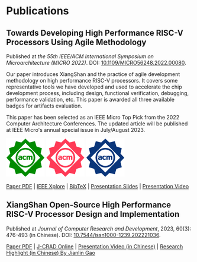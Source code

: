 # Publications

## Towards Developing High Performance RISC-V Processors Using Agile Methodology

Published at *the 55th IEEE/ACM International Symposium on Microarchitecture (MICRO 2022)*. DOI: [10.1109/MICRO56248.2022.00080](https://doi.org/10.1109/MICRO56248.2022.00080).

Our paper introduces XiangShan and the practice of agile development methodology on high performance RISC-V processors.
It covers some representative tools we have developed and used to accelerate the chip development process, including design, functional verification, debugging, performance validation, etc.
This paper is awarded all three available badges for artifacts evaluation.

This paper has been selected as an IEEE Micro Top Pick from the 2022 Computer Architecture Conferences.
The updated article will be published at IEEE Micro's annual special issue in July/August 2023.

![Artifacts Available](./images/artifacts_available_dl.jpg)
![Artifacts Evaluated — Functional](./images/artifacts_evaluated_functional_dl.jpg)
![Results Reproduced](./images/results_reproduced_dl.jpg)

[Paper PDF](micro2022-xiangshan.pdf) | [IEEE Xplore](https://ieeexplore.ieee.org/abstract/document/9923860) | [BibTeX](micro2022-xiangshan.bib) | [Presentation Slides](micro2022-xiangshan-slides.pdf) | [Presentation Video](https://www.bilibili.com/video/BV1FB4y1j7Jy)

## XiangShan Open-Source High Performance RISC-V Processor Design and Implementation

Published at *Journal of Computer Research and Development*, 2023, 60(3): 476-493 (in Chinese). DOI: [10.7544/issn1000-1239.202221036](https://doi.org/10.7544/issn1000-1239.202221036).

[Paper PDF](jcrad2023-xiangshan.pdf) | [J-CRAD Online](https://crad.ict.ac.cn/en/article/doi/10.7544/issn1000-1239.202221036) | [Presentation Video (in Chinese)](https://crad.ict.ac.cn/news/sydt/405.htm) | [Research Highlight (in Chinese) By Jianlin Gao](jcrad2023-xiangshan-highlight.pdf)

